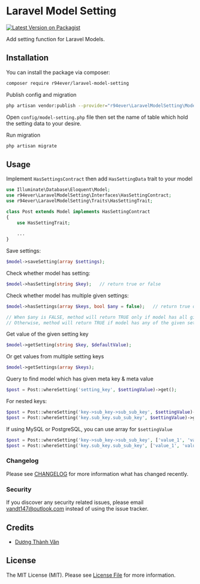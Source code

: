# Laravel Model Setting

[![Latest Version on Packagist](https://img.shields.io/packagist/v/r94ever/laravel-model-setting)](https://packagist.org/packages/webcp/laravel-metadata-trait)

Add setting function for Laravel Models.

## Installation

You can install the package via composer:

```bash
composer require r94ever/laravel-model-setting
```

Publish config and migration

```bash
php artisan vendor:publish --provider="r94ever\LaravelModelSetting\ModelSettingServiceProvider"
```

Open `config/model-setting.php` file then set the name of table which hold the setting data to your desire.

Run migration

```bash
php artisan migrate
```

## Usage

Implement `HasSettingsContract` then add `HasSettingData` trait to your model

``` php
use Illuminate\Database\Eloquent\Model;
use r94ever\LaravelModelSetting\Interfaces\HasSettingContract;
use r94ever\LaravelModelSetting\Traits\HasSettingTrait;

class Post extends Model implements HasSettingContract
{
    use HasSettingTrait;
    
    ...
}
```

Save settings:

```php
$model->saveSetting(array $settings);
```

Check whether model has setting:

```php
$model->hasSetting(string $key);   // return true or false
```

Check whether model has multiple given settings:

```php
$model->hasSettings(array $keys, bool $any = false);   // return true or false

// When $any is FALSE, method will return TRUE only if model has all given setting keys
// Otherwise, method will return TRUE if model has any of the given setting keys 
```

Get value of the given setting key
```php
$model->getSetting(string $key, $defaultValue);
```

Or get values from multiple setting keys

```php
$model->getSettings(array $keys);
```

Query to find model which has given meta key & meta value
```php
$post = Post::whereSetting('setting_key', $settingValue)->get();
```

For nested keys:

```php
$post = Post::whereSetting('key->sub_key->sub_sub_key', $settingValue)->get();
$post = Post::whereSetting('key.sub_key.sub_sub_key', $settingValue)->get();
```

If using MySQL or PostgreSQL, you can use array for `$settingValue`

```php
$post = Post::whereSetting('key->sub_key->sub_sub_key', ['value_1', 'value_2'])->get();
$post = Post::whereSetting('key.sub_key.sub_sub_key', ['value_1', 'value_2'])->get();
```

### Changelog

Please see [CHANGELOG](CHANGELOG.md) for more information what has changed recently.

### Security

If you discover any security related issues, please email vandt147@outlook.com instead of using the issue tracker.

## Credits

- [Dương Thành Văn](https://github.com/r94ever)

## License

The MIT License (MIT). Please see [License File](LICENSE.md) for more information.
